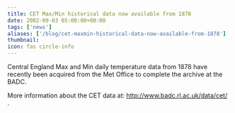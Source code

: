 ```yaml
---
title: CET Max/Min historical data now available from 1878
date: 2002-09-03 05:00:00+00:00
tags: ['news']
aliases: ['/blog/cet-maxmin-historical-data-now-available-from-1878']
thumbnail: 
icon: fas circle-info
---
```

 
 

Central England Max and Min daily temperature data from 1878 have recently been acquired 
from the Met Office to complete the archive at the BADC.

More information about the CET data at: <http://www.badc.rl.ac.uk/data/cet/> . 

 


